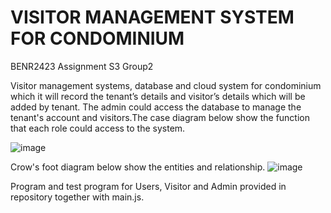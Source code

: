 # VISITOR MANAGEMENT SYSTEM FOR CONDOMINIUM

BENR2423 Assignment S3 Group2

Visitor management systems, database and cloud system for
condominium which it will record the tenant’s details and visitor’s details which will be
added by tenant. The admin could access the database to manage the
tenant's account and visitors.The case diagram below show the function that each role could access to the system.

![image](https://user-images.githubusercontent.com/82641277/174312410-da5c5f83-55b2-4283-869a-23d1864569f2.png)  
  
Crow's foot diagram below show the entities and relationship.
![image](https://user-images.githubusercontent.com/82641277/174313511-19a73cf7-6f43-457b-9f90-03e824542c33.png)  
  
Program and test program for Users, Visitor and Admin provided in repository together with main.js.  
